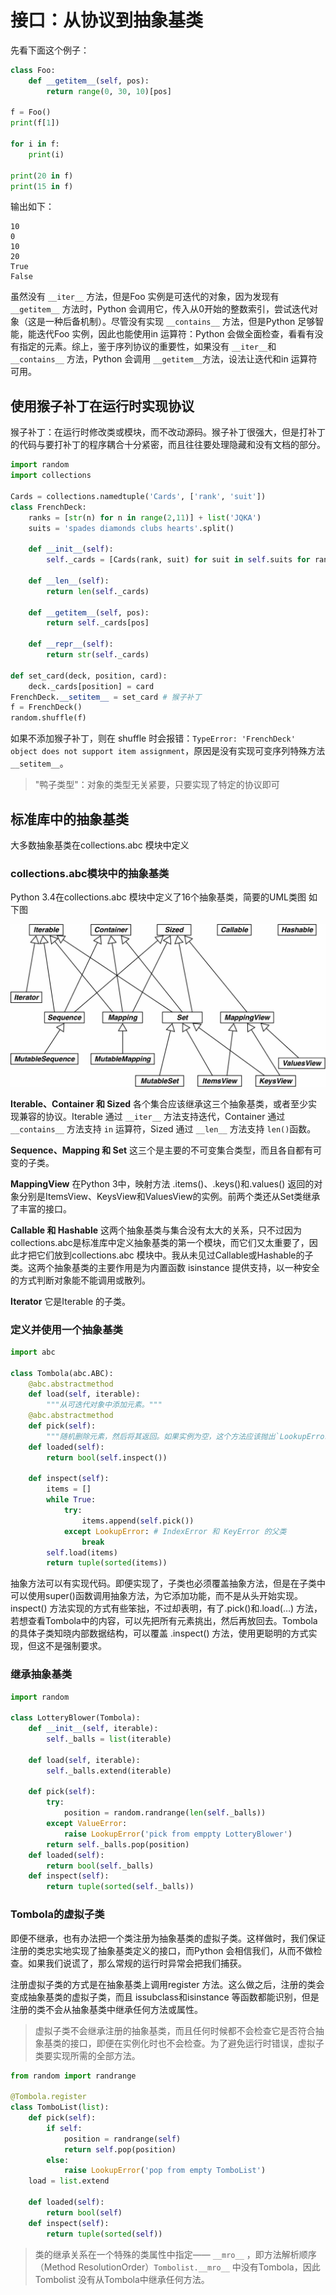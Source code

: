# 接口：从协议到抽象基类

先看下面这个例子：
```python
class Foo:
    def __getitem__(self, pos):
        return range(0, 30, 10)[pos]
    
f = Foo()
print(f[1])

for i in f:
    print(i)

print(20 in f)
print(15 in f)
```

输出如下：
```
10
0
10
20
True
False
```

虽然没有 `__iter__` 方法，但是Foo 实例是可迭代的对象，因为发现有 `__getitem__` 方法时，Python 会调用它，传入从0开始的整数索引，尝试迭代对象（这是一种后备机制）。尽管没有实现 `__contains__` 方法，但是Python 足够智能，能迭代Foo 实例，因此也能使用in 运算符：Python 会做全面检查，看看有没有指定的元素。综上，鉴于序列协议的重要性，如果没有 `__iter__`和 `__contains__` 方法，Python 会调用 `__getitem__`方法，设法让迭代和in 运算符可用。

## 使用猴子补丁在运行时实现协议
猴子补丁：在运行时修改类或模块，而不改动源码。猴子补丁很强大，但是打补丁的代码与要打补丁的程序耦合十分紧密，而且往往要处理隐藏和没有文档的部分。

```python
import random
import collections

Cards = collections.namedtuple('Cards', ['rank', 'suit'])
class FrenchDeck:
    ranks = [str(n) for n in range(2,11)] + list('JQKA')
    suits = 'spades diamonds clubs hearts'.split()
    
    def __init__(self):
        self._cards = [Cards(rank, suit) for suit in self.suits for rank in self.ranks ]
    
    def __len__(self):
        return len(self._cards)

    def __getitem__(self, pos):
        return self._cards[pos]
    
    def __repr__(self):
        return str(self._cards)

def set_card(deck, position, card):
    deck._cards[position] = card
FrenchDeck.__setitem__ = set_card # 猴子补丁
f = FrenchDeck()
random.shuffle(f)
```

如果不添加猴子补丁，则在 shuffle 时会报错：`TypeError: 'FrenchDeck' object does not support item assignment`，原因是没有实现可变序列特殊方法 `__setitem__`。


> "鸭子类型"：对象的类型无关紧要，只要实现了特定的协议即可

## 标准库中的抽象基类
大多数抽象基类在collections.abc 模块中定义
### collections.abc模块中的抽象基类
Python 3.4在collections.abc  模块中定义了16个抽象基类，简要的UML类图 如下图

![](img/../imgs/多重继承.png)

**Iterable、Container 和 Sized**
各个集合应该继承这三个抽象基类，或者至少实现兼容的协议。Iterable 通过 `__iter__` 方法支持迭代，Container 通过 `__contains__` 方法支持 `in` 运算符，Sized 通过 `__len__` 方法支持 `len()`函数。

**Sequence、Mapping 和 Set**
这三个是主要的不可变集合类型，而且各自都有可变的子类。

**MappingView**
在Python 3中，映射方法 .items()、.keys()和.values() 返回的对象分别是ItemsView、KeysView和ValuesView的实例。前两个类还从Set类继承了丰富的接口。

**Callable 和 Hashable**
这两个抽象基类与集合没有太大的关系，只不过因为collections.abc是标准库中定义抽象基类的第一个模块，而它们又太重要了，因此才把它们放到collections.abc 模块中。我从未见过Callable或Hashable的子类。这两个抽象基类的主要作用是为内置函数 isinstance 提供支持，以一种安全的方式判断对象能不能调用或散列。

**Iterator**
它是Iterable 的子类。

### 定义并使用一个抽象基类
```python
import abc

class Tombola(abc.ABC):
    @abc.abstractmethod
    def load(self, iterable):
        """从可迭代对象中添加元素。"""
    @abc.abstractmethod
    def pick(self):
        """随机删除元素，然后将其返回。如果实例为空，这个方法应该抛出`LookupError`。"""
    def loaded(self):
        return bool(self.inspect())

    def inspect(self):
        items = []
        while True:
            try:
                items.append(self.pick())
            except LookupError: # IndexError 和 KeyError 的父类
                break
        self.load(items)
        return tuple(sorted(items))
```
抽象方法可以有实现代码。即便实现了，子类也必须覆盖抽象方法，但是在子类中可以使用super()函数调用抽象方法，为它添加功能，而不是从头开始实现。inspect() 方法实现的方式有些笨拙，不过却表明，有了.pick()和.load(…) 方法，若想查看Tombola中的内容，可以先把所有元素挑出，然后再放回去。Tombola的具体子类知晓内部数据结构，可以覆盖 .inspect() 方法，使用更聪明的方式实现，但这不是强制要求。


### 继承抽象基类
```python
import random

class LotteryBlower(Tombola):
    def __init__(self, iterable):
        self._balls = list(iterable)
    
    def load(self, iterable):
        self._balls.extend(iterable)
        
    def pick(self):
        try:
            position = random.randrange(len(self._balls))
        except ValueError:
            raise LookupError('pick from emppty LotteryBlower')
        return self._balls.pop(position)
    def loaded(self):
        return bool(self._balls)
    def inspect(self):
        return tuple(sorted(self._balls))
```

### Tombola的虚拟子类
即便不继承，也有办法把一个类注册为抽象基类的虚拟子类。这样做时，我们保证注册的类忠实地实现了抽象基类定义的接口，而Python 会相信我们，从而不做检查。如果我们说谎了，那么常规的运行时异常会把我们捕获。

注册虚拟子类的方式是在抽象基类上调用register 方法。这么做之后，注册的类会变成抽象基类的虚拟子类，而且 issubclass和isinstance 等函数都能识别，但是注册的类不会从抽象基类中继承任何方法或属性。

> 虚拟子类不会继承注册的抽象基类，而且任何时候都不会检查它是否符合抽象基类的接口，即便在实例化时也不会检查。为了避免运行时错误，虚拟子类要实现所需的全部方法。

```python
from random import randrange

@Tombola.register
class TomboList(list):
    def pick(self):
        if self:
            position = randrange(self)
            return self.pop(position)
        else:
            raise LookupError('pop from empty TomboList')
    load = list.extend
    
    def loaded(self):
        return bool(self)
    def inspect(self):
        return tuple(sorted(self))
```
> 类的继承关系在一个特殊的类属性中指定—— `__mro__` ，即方法解析顺序（Method ResolutionOrder）`Tombolist.__mro__` 中没有Tombola，因此 Tombolist 没有从Tombola中继承任何方法。

